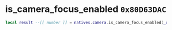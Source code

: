 # is_camera_focus_enabled `0x80D63DAC`

```lua
local result --[[ number ]] = natives.camera.is_camera_focus_enabled(_unk0 --[[ number ]])
```